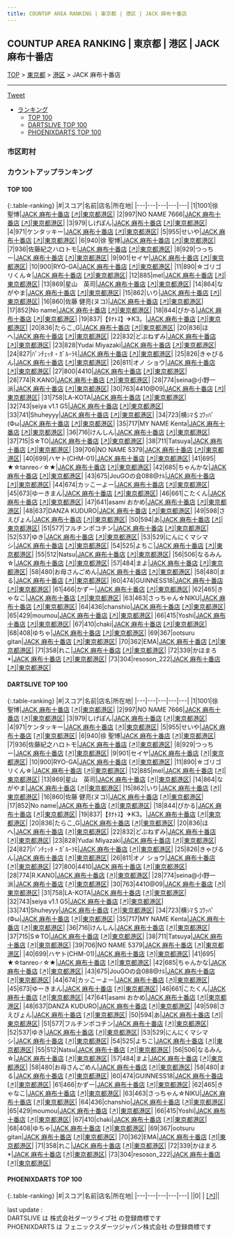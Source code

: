 ```yaml
---
title: COUNTUP AREA RANKING | 東京都 | 港区 | JACK 麻布十番店
---
```

## COUNTUP AREA RANKING | 東京都 | 港区 | JACK 麻布十番店

[TOP](/darts/rank/) > [東京都](/darts/rank/東京都/) > [港区](/darts/rank/東京都/港区/) > JACK 麻布十番店

___

<a href="https://twitter.com/share?ref_src=twsrc%5Etfw" data-text="COUNTUP AREA RANKING | 東京都港区JACK 麻布十番店" class="twitter-share-button" data-hashtags="DARTSLIVE,PHOENIXDARTS,darts,ダーツ" data-show-count="false">Tweet</a>

* [ランキング](#カウントアップランキング)
    * [TOP 100](#top-100)
    * [DARTSLIVE TOP 100](#dartslive-top-100)
    * [PHOENIXDARTS TOP 100](#phoenixdarts-top-100)

### 市区町村

<ul>

</ul>

### カウントアップランキング

#### TOP 100



{:.table-ranking}
|#|スコア|名前|店名|所在地|
|---|---|---|---|---|
|1|1001|<span class="rank-name-dl">徐　聖博</span>|<a href="/darts/rank/shops/ea35610e0193bfc30d9b047a20a7ba1e.html">JACK 麻布十番店</a> <a href="https://search.dartslive.com/jp/shop/ea35610e0193bfc30d9b047a20a7ba1e">[↗]</a>|<a href="/darts/rank/東京都/港区">東京都港区</a>|
|2|997|<span class="rank-name-dl">NO NAME 7666</span>|<a href="/darts/rank/shops/ea35610e0193bfc30d9b047a20a7ba1e.html">JACK 麻布十番店</a> <a href="https://search.dartslive.com/jp/shop/ea35610e0193bfc30d9b047a20a7ba1e">[↗]</a>|<a href="/darts/rank/東京都/港区">東京都港区</a>|
|3|979|<span class="rank-name-dl">しげぽん</span>|<a href="/darts/rank/shops/ea35610e0193bfc30d9b047a20a7ba1e.html">JACK 麻布十番店</a> <a href="https://search.dartslive.com/jp/shop/ea35610e0193bfc30d9b047a20a7ba1e">[↗]</a>|<a href="/darts/rank/東京都/港区">東京都港区</a>|
|4|971|<span class="rank-name-dl">ケンタッキー</span>|<a href="/darts/rank/shops/ea35610e0193bfc30d9b047a20a7ba1e.html">JACK 麻布十番店</a> <a href="https://search.dartslive.com/jp/shop/ea35610e0193bfc30d9b047a20a7ba1e">[↗]</a>|<a href="/darts/rank/東京都/港区">東京都港区</a>|
|5|955|<span class="rank-name-dl">せいや</span>|<a href="/darts/rank/shops/ea35610e0193bfc30d9b047a20a7ba1e.html">JACK 麻布十番店</a> <a href="https://search.dartslive.com/jp/shop/ea35610e0193bfc30d9b047a20a7ba1e">[↗]</a>|<a href="/darts/rank/東京都/港区">東京都港区</a>|
|6|940|<span class="rank-name-dl">徐 聖博</span>|<a href="/darts/rank/shops/ea35610e0193bfc30d9b047a20a7ba1e.html">JACK 麻布十番店</a> <a href="https://search.dartslive.com/jp/shop/ea35610e0193bfc30d9b047a20a7ba1e">[↗]</a>|<a href="/darts/rank/東京都/港区">東京都港区</a>|
|7|936|<span class="rank-name-dl">佐藤紀之ハロトモ</span>|<a href="/darts/rank/shops/e8e0869053b2c0900d9b047a20a7ba1e.html">JACK 麻布十番店</a> <a href="https://search.dartslive.com/jp/shop/e8e0869053b2c0900d9b047a20a7ba1e">[↗]</a>|<a href="/darts/rank/東京都/港区">東京都港区</a>|
|8|929|<span class="rank-name-dl">つっちー</span>|<a href="/darts/rank/shops/ea35610e0193bfc30d9b047a20a7ba1e.html">JACK 麻布十番店</a> <a href="https://search.dartslive.com/jp/shop/ea35610e0193bfc30d9b047a20a7ba1e">[↗]</a>|<a href="/darts/rank/東京都/港区">東京都港区</a>|
|9|901|<span class="rank-name-dl">セイヤ</span>|<a href="/darts/rank/shops/ea35610e0193bfc30d9b047a20a7ba1e.html">JACK 麻布十番店</a> <a href="https://search.dartslive.com/jp/shop/ea35610e0193bfc30d9b047a20a7ba1e">[↗]</a>|<a href="/darts/rank/東京都/港区">東京都港区</a>|
|10|900|<span class="rank-name-dl">RYO-GA</span>|<a href="/darts/rank/shops/ea35610e0193bfc30d9b047a20a7ba1e.html">JACK 麻布十番店</a> <a href="https://search.dartslive.com/jp/shop/ea35610e0193bfc30d9b047a20a7ba1e">[↗]</a>|<a href="/darts/rank/東京都/港区">東京都港区</a>|
|11|890|<span class="rank-name-dl">☆ゴリゴリくん☆</span>|<a href="/darts/rank/shops/ea35610e0193bfc30d9b047a20a7ba1e.html">JACK 麻布十番店</a> <a href="https://search.dartslive.com/jp/shop/ea35610e0193bfc30d9b047a20a7ba1e">[↗]</a>|<a href="/darts/rank/東京都/港区">東京都港区</a>|
|12|885|<span class="rank-name-dl">mel</span>|<a href="/darts/rank/shops/ea35610e0193bfc30d9b047a20a7ba1e.html">JACK 麻布十番店</a> <a href="https://search.dartslive.com/jp/shop/ea35610e0193bfc30d9b047a20a7ba1e">[↗]</a>|<a href="/darts/rank/東京都/港区">東京都港区</a>|
|13|869|<span class="rank-name-dl">星山　英司</span>|<a href="/darts/rank/shops/e8e0869053b2c0900d9b047a20a7ba1e.html">JACK 麻布十番店</a> <a href="https://search.dartslive.com/jp/shop/e8e0869053b2c0900d9b047a20a7ba1e">[↗]</a>|<a href="/darts/rank/東京都/港区">東京都港区</a>|
|14|864|<span class="rank-name-dl">ながやま</span>|<a href="/darts/rank/shops/e8e0869053b2c0900d9b047a20a7ba1e.html">JACK 麻布十番店</a> <a href="https://search.dartslive.com/jp/shop/e8e0869053b2c0900d9b047a20a7ba1e">[↗]</a>|<a href="/darts/rank/東京都/港区">東京都港区</a>|
|15|862|<span class="rank-name-dl">いり</span>|<a href="/darts/rank/shops/ea35610e0193bfc30d9b047a20a7ba1e.html">JACK 麻布十番店</a> <a href="https://search.dartslive.com/jp/shop/ea35610e0193bfc30d9b047a20a7ba1e">[↗]</a>|<a href="/darts/rank/東京都/港区">東京都港区</a>|
|16|860|<span class="rank-name-dl">佐藤 健亮(ヌコ)</span>|<a href="/darts/rank/shops/ea35610e0193bfc30d9b047a20a7ba1e.html">JACK 麻布十番店</a> <a href="https://search.dartslive.com/jp/shop/ea35610e0193bfc30d9b047a20a7ba1e">[↗]</a>|<a href="/darts/rank/東京都/港区">東京都港区</a>|
|17|852|<span class="rank-name-dl">No name</span>|<a href="/darts/rank/shops/e8e0869053b2c0900d9b047a20a7ba1e.html">JACK 麻布十番店</a> <a href="https://search.dartslive.com/jp/shop/e8e0869053b2c0900d9b047a20a7ba1e">[↗]</a>|<a href="/darts/rank/東京都/港区">東京都港区</a>|
|18|844|<span class="rank-name-dl">ぴかる</span>|<a href="/darts/rank/shops/ea35610e0193bfc30d9b047a20a7ba1e.html">JACK 麻布十番店</a> <a href="https://search.dartslive.com/jp/shop/ea35610e0193bfc30d9b047a20a7ba1e">[↗]</a>|<a href="/darts/rank/東京都/港区">東京都港区</a>|
|19|837|<span class="rank-name-dl">【ﾀﾅﾄｽ】✈︎K3。</span>|<a href="/darts/rank/shops/e8e0869053b2c0900d9b047a20a7ba1e.html">JACK 麻布十番店</a> <a href="https://search.dartslive.com/jp/shop/e8e0869053b2c0900d9b047a20a7ba1e">[↗]</a>|<a href="/darts/rank/東京都/港区">東京都港区</a>|
|20|836|<span class="rank-name-dl">たらこ_G</span>|<a href="/darts/rank/shops/ea35610e0193bfc30d9b047a20a7ba1e.html">JACK 麻布十番店</a> <a href="https://search.dartslive.com/jp/shop/ea35610e0193bfc30d9b047a20a7ba1e">[↗]</a>|<a href="/darts/rank/東京都/港区">東京都港区</a>|
|20|836|<span class="rank-name-dl">ほへ</span>|<a href="/darts/rank/shops/e8e0869053b2c0900d9b047a20a7ba1e.html">JACK 麻布十番店</a> <a href="https://search.dartslive.com/jp/shop/e8e0869053b2c0900d9b047a20a7ba1e">[↗]</a>|<a href="/darts/rank/東京都/港区">東京都港区</a>|
|22|832|<span class="rank-name-dl">どぶねずみ</span>|<a href="/darts/rank/shops/ea35610e0193bfc30d9b047a20a7ba1e.html">JACK 麻布十番店</a> <a href="https://search.dartslive.com/jp/shop/ea35610e0193bfc30d9b047a20a7ba1e">[↗]</a>|<a href="/darts/rank/東京都/港区">東京都港区</a>|
|23|828|<span class="rank-name-dl">Yudai Miyazaki</span>|<a href="/darts/rank/shops/ea35610e0193bfc30d9b047a20a7ba1e.html">JACK 麻布十番店</a> <a href="https://search.dartslive.com/jp/shop/ea35610e0193bfc30d9b047a20a7ba1e">[↗]</a>|<a href="/darts/rank/東京都/港区">東京都港区</a>|
|24|827|<span class="rank-name-dl">ﾊﾟﾝﾁｪｯﾀ・ｶﾞﾙｰﾗﾓ</span>|<a href="/darts/rank/shops/ea35610e0193bfc30d9b047a20a7ba1e.html">JACK 麻布十番店</a> <a href="https://search.dartslive.com/jp/shop/ea35610e0193bfc30d9b047a20a7ba1e">[↗]</a>|<a href="/darts/rank/東京都/港区">東京都港区</a>|
|25|826|<span class="rank-name-dl">きゃぴるん</span>|<a href="/darts/rank/shops/e8e0869053b2c0900d9b047a20a7ba1e.html">JACK 麻布十番店</a> <a href="https://search.dartslive.com/jp/shop/e8e0869053b2c0900d9b047a20a7ba1e">[↗]</a>|<a href="/darts/rank/東京都/港区">東京都港区</a>|
|26|811|<span class="rank-name-dl">オノ ショウ</span>|<a href="/darts/rank/shops/ea35610e0193bfc30d9b047a20a7ba1e.html">JACK 麻布十番店</a> <a href="https://search.dartslive.com/jp/shop/ea35610e0193bfc30d9b047a20a7ba1e">[↗]</a>|<a href="/darts/rank/東京都/港区">東京都港区</a>|
|27|800|<span class="rank-name-dl">4410</span>|<a href="/darts/rank/shops/ea35610e0193bfc30d9b047a20a7ba1e.html">JACK 麻布十番店</a> <a href="https://search.dartslive.com/jp/shop/ea35610e0193bfc30d9b047a20a7ba1e">[↗]</a>|<a href="/darts/rank/東京都/港区">東京都港区</a>|
|28|774|<span class="rank-name-dl">R.KANO</span>|<a href="/darts/rank/shops/ea35610e0193bfc30d9b047a20a7ba1e.html">JACK 麻布十番店</a> <a href="https://search.dartslive.com/jp/shop/ea35610e0193bfc30d9b047a20a7ba1e">[↗]</a>|<a href="/darts/rank/東京都/港区">東京都港区</a>|
|28|774|<span class="rank-name-dl">seina@小野一派</span>|<a href="/darts/rank/shops/ea35610e0193bfc30d9b047a20a7ba1e.html">JACK 麻布十番店</a> <a href="https://search.dartslive.com/jp/shop/ea35610e0193bfc30d9b047a20a7ba1e">[↗]</a>|<a href="/darts/rank/東京都/港区">東京都港区</a>|
|30|763|<span class="rank-name-dl">4410@09</span>|<a href="/darts/rank/shops/ea35610e0193bfc30d9b047a20a7ba1e.html">JACK 麻布十番店</a> <a href="https://search.dartslive.com/jp/shop/ea35610e0193bfc30d9b047a20a7ba1e">[↗]</a>|<a href="/darts/rank/東京都/港区">東京都港区</a>|
|31|758|<span class="rank-name-dl">LA-KOTA</span>|<a href="/darts/rank/shops/ea35610e0193bfc30d9b047a20a7ba1e.html">JACK 麻布十番店</a> <a href="https://search.dartslive.com/jp/shop/ea35610e0193bfc30d9b047a20a7ba1e">[↗]</a>|<a href="/darts/rank/東京都/港区">東京都港区</a>|
|32|743|<span class="rank-name-dl">seiya v1.1 G5</span>|<a href="/darts/rank/shops/ea35610e0193bfc30d9b047a20a7ba1e.html">JACK 麻布十番店</a> <a href="https://search.dartslive.com/jp/shop/ea35610e0193bfc30d9b047a20a7ba1e">[↗]</a>|<a href="/darts/rank/東京都/港区">東京都港区</a>|
|33|741|<span class="rank-name-dl">Shuheyyy</span>|<a href="/darts/rank/shops/ea35610e0193bfc30d9b047a20a7ba1e.html">JACK 麻布十番店</a> <a href="https://search.dartslive.com/jp/shop/ea35610e0193bfc30d9b047a20a7ba1e">[↗]</a>|<a href="/darts/rank/東京都/港区">東京都港区</a>|
|34|723|<span class="rank-name-dl">横ｼﾏ＄ｺﾜｯﾊﾟ(Фω</span>|<a href="/darts/rank/shops/ea35610e0193bfc30d9b047a20a7ba1e.html">JACK 麻布十番店</a> <a href="https://search.dartslive.com/jp/shop/ea35610e0193bfc30d9b047a20a7ba1e">[↗]</a>|<a href="/darts/rank/東京都/港区">東京都港区</a>|
|35|717|<span class="rank-name-dl">MY NAME Kenta</span>|<a href="/darts/rank/shops/ea35610e0193bfc30d9b047a20a7ba1e.html">JACK 麻布十番店</a> <a href="https://search.dartslive.com/jp/shop/ea35610e0193bfc30d9b047a20a7ba1e">[↗]</a>|<a href="/darts/rank/東京都/港区">東京都港区</a>|
|36|716|<span class="rank-name-dl">けんしん</span>|<a href="/darts/rank/shops/ea35610e0193bfc30d9b047a20a7ba1e.html">JACK 麻布十番店</a> <a href="https://search.dartslive.com/jp/shop/ea35610e0193bfc30d9b047a20a7ba1e">[↗]</a>|<a href="/darts/rank/東京都/港区">東京都港区</a>|
|37|715|<span class="rank-name-dl">S☆TO</span>|<a href="/darts/rank/shops/ea35610e0193bfc30d9b047a20a7ba1e.html">JACK 麻布十番店</a> <a href="https://search.dartslive.com/jp/shop/ea35610e0193bfc30d9b047a20a7ba1e">[↗]</a>|<a href="/darts/rank/東京都/港区">東京都港区</a>|
|38|711|<span class="rank-name-dl">Tatsuya</span>|<a href="/darts/rank/shops/ea35610e0193bfc30d9b047a20a7ba1e.html">JACK 麻布十番店</a> <a href="https://search.dartslive.com/jp/shop/ea35610e0193bfc30d9b047a20a7ba1e">[↗]</a>|<a href="/darts/rank/東京都/港区">東京都港区</a>|
|39|706|<span class="rank-name-dl">NO NAME 5379</span>|<a href="/darts/rank/shops/ea35610e0193bfc30d9b047a20a7ba1e.html">JACK 麻布十番店</a> <a href="https://search.dartslive.com/jp/shop/ea35610e0193bfc30d9b047a20a7ba1e">[↗]</a>|<a href="/darts/rank/東京都/港区">東京都港区</a>|
|40|699|<span class="rank-name-dl">ハヤト(CHM-01)</span>|<a href="/darts/rank/shops/ea35610e0193bfc30d9b047a20a7ba1e.html">JACK 麻布十番店</a> <a href="https://search.dartslive.com/jp/shop/ea35610e0193bfc30d9b047a20a7ba1e">[↗]</a>|<a href="/darts/rank/東京都/港区">東京都港区</a>|
|41|695|<span class="rank-name-dl">★☆tanreo♂☆★</span>|<a href="/darts/rank/shops/ea35610e0193bfc30d9b047a20a7ba1e.html">JACK 麻布十番店</a> <a href="https://search.dartslive.com/jp/shop/ea35610e0193bfc30d9b047a20a7ba1e">[↗]</a>|<a href="/darts/rank/東京都/港区">東京都港区</a>|
|42|685|<span class="rank-name-dl">ちゃんかな</span>|<a href="/darts/rank/shops/ea35610e0193bfc30d9b047a20a7ba1e.html">JACK 麻布十番店</a> <a href="https://search.dartslive.com/jp/shop/ea35610e0193bfc30d9b047a20a7ba1e">[↗]</a>|<a href="/darts/rank/東京都/港区">東京都港区</a>|
|43|675|<span class="rank-name-dl">JouGOの会088@ﾅﾙ</span>|<a href="/darts/rank/shops/ea35610e0193bfc30d9b047a20a7ba1e.html">JACK 麻布十番店</a> <a href="https://search.dartslive.com/jp/shop/ea35610e0193bfc30d9b047a20a7ba1e">[↗]</a>|<a href="/darts/rank/東京都/港区">東京都港区</a>|
|44|674|<span class="rank-name-dl">カッこーよー</span>|<a href="/darts/rank/shops/ea35610e0193bfc30d9b047a20a7ba1e.html">JACK 麻布十番店</a> <a href="https://search.dartslive.com/jp/shop/ea35610e0193bfc30d9b047a20a7ba1e">[↗]</a>|<a href="/darts/rank/東京都/港区">東京都港区</a>|
|45|673|<span class="rank-name-dl">ゆーきまん</span>|<a href="/darts/rank/shops/ea35610e0193bfc30d9b047a20a7ba1e.html">JACK 麻布十番店</a> <a href="https://search.dartslive.com/jp/shop/ea35610e0193bfc30d9b047a20a7ba1e">[↗]</a>|<a href="/darts/rank/東京都/港区">東京都港区</a>|
|46|661|<span class="rank-name-dl">こたくん</span>|<a href="/darts/rank/shops/ea35610e0193bfc30d9b047a20a7ba1e.html">JACK 麻布十番店</a> <a href="https://search.dartslive.com/jp/shop/ea35610e0193bfc30d9b047a20a7ba1e">[↗]</a>|<a href="/darts/rank/東京都/港区">東京都港区</a>|
|47|641|<span class="rank-name-dl">asami おかめ</span>|<a href="/darts/rank/shops/ea35610e0193bfc30d9b047a20a7ba1e.html">JACK 麻布十番店</a> <a href="https://search.dartslive.com/jp/shop/ea35610e0193bfc30d9b047a20a7ba1e">[↗]</a>|<a href="/darts/rank/東京都/港区">東京都港区</a>|
|48|637|<span class="rank-name-dl">DANZA KUDURO</span>|<a href="/darts/rank/shops/ea35610e0193bfc30d9b047a20a7ba1e.html">JACK 麻布十番店</a> <a href="https://search.dartslive.com/jp/shop/ea35610e0193bfc30d9b047a20a7ba1e">[↗]</a>|<a href="/darts/rank/東京都/港区">東京都港区</a>|
|49|598|<span class="rank-name-dl">さえぴょん</span>|<a href="/darts/rank/shops/ea35610e0193bfc30d9b047a20a7ba1e.html">JACK 麻布十番店</a> <a href="https://search.dartslive.com/jp/shop/ea35610e0193bfc30d9b047a20a7ba1e">[↗]</a>|<a href="/darts/rank/東京都/港区">東京都港区</a>|
|50|594|<span class="rank-name-dl">あ</span>|<a href="/darts/rank/shops/ea35610e0193bfc30d9b047a20a7ba1e.html">JACK 麻布十番店</a> <a href="https://search.dartslive.com/jp/shop/ea35610e0193bfc30d9b047a20a7ba1e">[↗]</a>|<a href="/darts/rank/東京都/港区">東京都港区</a>|
|51|577|<span class="rank-name-dl">フルチンポコチン</span>|<a href="/darts/rank/shops/ea35610e0193bfc30d9b047a20a7ba1e.html">JACK 麻布十番店</a> <a href="https://search.dartslive.com/jp/shop/ea35610e0193bfc30d9b047a20a7ba1e">[↗]</a>|<a href="/darts/rank/東京都/港区">東京都港区</a>|
|52|537|<span class="rank-name-dl">ゆき</span>|<a href="/darts/rank/shops/ea35610e0193bfc30d9b047a20a7ba1e.html">JACK 麻布十番店</a> <a href="https://search.dartslive.com/jp/shop/ea35610e0193bfc30d9b047a20a7ba1e">[↗]</a>|<a href="/darts/rank/東京都/港区">東京都港区</a>|
|53|529|<span class="rank-name-dl">にんにくマシマシ</span>|<a href="/darts/rank/shops/ea35610e0193bfc30d9b047a20a7ba1e.html">JACK 麻布十番店</a> <a href="https://search.dartslive.com/jp/shop/ea35610e0193bfc30d9b047a20a7ba1e">[↗]</a>|<a href="/darts/rank/東京都/港区">東京都港区</a>|
|54|525|<span class="rank-name-dl">よちこ</span>|<a href="/darts/rank/shops/ea35610e0193bfc30d9b047a20a7ba1e.html">JACK 麻布十番店</a> <a href="https://search.dartslive.com/jp/shop/ea35610e0193bfc30d9b047a20a7ba1e">[↗]</a>|<a href="/darts/rank/東京都/港区">東京都港区</a>|
|55|512|<span class="rank-name-dl">Natsu</span>|<a href="/darts/rank/shops/ea35610e0193bfc30d9b047a20a7ba1e.html">JACK 麻布十番店</a> <a href="https://search.dartslive.com/jp/shop/ea35610e0193bfc30d9b047a20a7ba1e">[↗]</a>|<a href="/darts/rank/東京都/港区">東京都港区</a>|
|56|506|<span class="rank-name-dl">なるみん☆</span>|<a href="/darts/rank/shops/ea35610e0193bfc30d9b047a20a7ba1e.html">JACK 麻布十番店</a> <a href="https://search.dartslive.com/jp/shop/ea35610e0193bfc30d9b047a20a7ba1e">[↗]</a>|<a href="/darts/rank/東京都/港区">東京都港区</a>|
|57|484|<span class="rank-name-dl">まよ</span>|<a href="/darts/rank/shops/ea35610e0193bfc30d9b047a20a7ba1e.html">JACK 麻布十番店</a> <a href="https://search.dartslive.com/jp/shop/ea35610e0193bfc30d9b047a20a7ba1e">[↗]</a>|<a href="/darts/rank/東京都/港区">東京都港区</a>|
|58|480|<span class="rank-name-dl">お母さんごめん</span>|<a href="/darts/rank/shops/ea35610e0193bfc30d9b047a20a7ba1e.html">JACK 麻布十番店</a> <a href="https://search.dartslive.com/jp/shop/ea35610e0193bfc30d9b047a20a7ba1e">[↗]</a>|<a href="/darts/rank/東京都/港区">東京都港区</a>|
|58|480|<span class="rank-name-dl">まる</span>|<a href="/darts/rank/shops/ea35610e0193bfc30d9b047a20a7ba1e.html">JACK 麻布十番店</a> <a href="https://search.dartslive.com/jp/shop/ea35610e0193bfc30d9b047a20a7ba1e">[↗]</a>|<a href="/darts/rank/東京都/港区">東京都港区</a>|
|60|474|<span class="rank-name-dl">GUINNESS18</span>|<a href="/darts/rank/shops/ea35610e0193bfc30d9b047a20a7ba1e.html">JACK 麻布十番店</a> <a href="https://search.dartslive.com/jp/shop/ea35610e0193bfc30d9b047a20a7ba1e">[↗]</a>|<a href="/darts/rank/東京都/港区">東京都港区</a>|
|61|466|<span class="rank-name-dl">かずー</span>|<a href="/darts/rank/shops/ea35610e0193bfc30d9b047a20a7ba1e.html">JACK 麻布十番店</a> <a href="https://search.dartslive.com/jp/shop/ea35610e0193bfc30d9b047a20a7ba1e">[↗]</a>|<a href="/darts/rank/東京都/港区">東京都港区</a>|
|62|465|<span class="rank-name-dl">きゃなこ</span>|<a href="/darts/rank/shops/ea35610e0193bfc30d9b047a20a7ba1e.html">JACK 麻布十番店</a> <a href="https://search.dartslive.com/jp/shop/ea35610e0193bfc30d9b047a20a7ba1e">[↗]</a>|<a href="/darts/rank/東京都/港区">東京都港区</a>|
|63|463|<span class="rank-name-dl">さっちゃん☆NIKU</span>|<a href="/darts/rank/shops/ea35610e0193bfc30d9b047a20a7ba1e.html">JACK 麻布十番店</a> <a href="https://search.dartslive.com/jp/shop/ea35610e0193bfc30d9b047a20a7ba1e">[↗]</a>|<a href="/darts/rank/東京都/港区">東京都港区</a>|
|64|436|<span class="rank-name-dl">chanshio</span>|<a href="/darts/rank/shops/ea35610e0193bfc30d9b047a20a7ba1e.html">JACK 麻布十番店</a> <a href="https://search.dartslive.com/jp/shop/ea35610e0193bfc30d9b047a20a7ba1e">[↗]</a>|<a href="/darts/rank/東京都/港区">東京都港区</a>|
|65|429|<span class="rank-name-dl">moumou</span>|<a href="/darts/rank/shops/ea35610e0193bfc30d9b047a20a7ba1e.html">JACK 麻布十番店</a> <a href="https://search.dartslive.com/jp/shop/ea35610e0193bfc30d9b047a20a7ba1e">[↗]</a>|<a href="/darts/rank/東京都/港区">東京都港区</a>|
|66|415|<span class="rank-name-dl">Yoshi</span>|<a href="/darts/rank/shops/ea35610e0193bfc30d9b047a20a7ba1e.html">JACK 麻布十番店</a> <a href="https://search.dartslive.com/jp/shop/ea35610e0193bfc30d9b047a20a7ba1e">[↗]</a>|<a href="/darts/rank/東京都/港区">東京都港区</a>|
|67|410|<span class="rank-name-dl">chaki</span>|<a href="/darts/rank/shops/ea35610e0193bfc30d9b047a20a7ba1e.html">JACK 麻布十番店</a> <a href="https://search.dartslive.com/jp/shop/ea35610e0193bfc30d9b047a20a7ba1e">[↗]</a>|<a href="/darts/rank/東京都/港区">東京都港区</a>|
|68|408|<span class="rank-name-dl">ゆちゃ</span>|<a href="/darts/rank/shops/ea35610e0193bfc30d9b047a20a7ba1e.html">JACK 麻布十番店</a> <a href="https://search.dartslive.com/jp/shop/ea35610e0193bfc30d9b047a20a7ba1e">[↗]</a>|<a href="/darts/rank/東京都/港区">東京都港区</a>|
|69|367|<span class="rank-name-dl">ootsuru gitan</span>|<a href="/darts/rank/shops/ea35610e0193bfc30d9b047a20a7ba1e.html">JACK 麻布十番店</a> <a href="https://search.dartslive.com/jp/shop/ea35610e0193bfc30d9b047a20a7ba1e">[↗]</a>|<a href="/darts/rank/東京都/港区">東京都港区</a>|
|70|362|<span class="rank-name-dl">EMA</span>|<a href="/darts/rank/shops/ea35610e0193bfc30d9b047a20a7ba1e.html">JACK 麻布十番店</a> <a href="https://search.dartslive.com/jp/shop/ea35610e0193bfc30d9b047a20a7ba1e">[↗]</a>|<a href="/darts/rank/東京都/港区">東京都港区</a>|
|71|358|<span class="rank-name-dl">れこ</span>|<a href="/darts/rank/shops/ea35610e0193bfc30d9b047a20a7ba1e.html">JACK 麻布十番店</a> <a href="https://search.dartslive.com/jp/shop/ea35610e0193bfc30d9b047a20a7ba1e">[↗]</a>|<a href="/darts/rank/東京都/港区">東京都港区</a>|
|72|339|<span class="rank-name-dl">かほまろ *</span>|<a href="/darts/rank/shops/ea35610e0193bfc30d9b047a20a7ba1e.html">JACK 麻布十番店</a> <a href="https://search.dartslive.com/jp/shop/ea35610e0193bfc30d9b047a20a7ba1e">[↗]</a>|<a href="/darts/rank/東京都/港区">東京都港区</a>|
|73|304|<span class="rank-name-dl">resoson_222</span>|<a href="/darts/rank/shops/ea35610e0193bfc30d9b047a20a7ba1e.html">JACK 麻布十番店</a> <a href="https://search.dartslive.com/jp/shop/ea35610e0193bfc30d9b047a20a7ba1e">[↗]</a>|<a href="/darts/rank/東京都/港区">東京都港区</a>|


#### DARTSLIVE TOP 100



{:.table-ranking}
|#|スコア|名前|店名|所在地|
|---|---|---|---|---|
|1|1001|<span class="rank-name-dl">徐　聖博</span>|<a href="/darts/rank/shops/ea35610e0193bfc30d9b047a20a7ba1e.html">JACK 麻布十番店</a> <a href="https://search.dartslive.com/jp/shop/ea35610e0193bfc30d9b047a20a7ba1e">[↗]</a>|<a href="/darts/rank/東京都/港区">東京都港区</a>|
|2|997|<span class="rank-name-dl">NO NAME 7666</span>|<a href="/darts/rank/shops/ea35610e0193bfc30d9b047a20a7ba1e.html">JACK 麻布十番店</a> <a href="https://search.dartslive.com/jp/shop/ea35610e0193bfc30d9b047a20a7ba1e">[↗]</a>|<a href="/darts/rank/東京都/港区">東京都港区</a>|
|3|979|<span class="rank-name-dl">しげぽん</span>|<a href="/darts/rank/shops/ea35610e0193bfc30d9b047a20a7ba1e.html">JACK 麻布十番店</a> <a href="https://search.dartslive.com/jp/shop/ea35610e0193bfc30d9b047a20a7ba1e">[↗]</a>|<a href="/darts/rank/東京都/港区">東京都港区</a>|
|4|971|<span class="rank-name-dl">ケンタッキー</span>|<a href="/darts/rank/shops/ea35610e0193bfc30d9b047a20a7ba1e.html">JACK 麻布十番店</a> <a href="https://search.dartslive.com/jp/shop/ea35610e0193bfc30d9b047a20a7ba1e">[↗]</a>|<a href="/darts/rank/東京都/港区">東京都港区</a>|
|5|955|<span class="rank-name-dl">せいや</span>|<a href="/darts/rank/shops/ea35610e0193bfc30d9b047a20a7ba1e.html">JACK 麻布十番店</a> <a href="https://search.dartslive.com/jp/shop/ea35610e0193bfc30d9b047a20a7ba1e">[↗]</a>|<a href="/darts/rank/東京都/港区">東京都港区</a>|
|6|940|<span class="rank-name-dl">徐 聖博</span>|<a href="/darts/rank/shops/ea35610e0193bfc30d9b047a20a7ba1e.html">JACK 麻布十番店</a> <a href="https://search.dartslive.com/jp/shop/ea35610e0193bfc30d9b047a20a7ba1e">[↗]</a>|<a href="/darts/rank/東京都/港区">東京都港区</a>|
|7|936|<span class="rank-name-dl">佐藤紀之ハロトモ</span>|<a href="/darts/rank/shops/e8e0869053b2c0900d9b047a20a7ba1e.html">JACK 麻布十番店</a> <a href="https://search.dartslive.com/jp/shop/e8e0869053b2c0900d9b047a20a7ba1e">[↗]</a>|<a href="/darts/rank/東京都/港区">東京都港区</a>|
|8|929|<span class="rank-name-dl">つっちー</span>|<a href="/darts/rank/shops/ea35610e0193bfc30d9b047a20a7ba1e.html">JACK 麻布十番店</a> <a href="https://search.dartslive.com/jp/shop/ea35610e0193bfc30d9b047a20a7ba1e">[↗]</a>|<a href="/darts/rank/東京都/港区">東京都港区</a>|
|9|901|<span class="rank-name-dl">セイヤ</span>|<a href="/darts/rank/shops/ea35610e0193bfc30d9b047a20a7ba1e.html">JACK 麻布十番店</a> <a href="https://search.dartslive.com/jp/shop/ea35610e0193bfc30d9b047a20a7ba1e">[↗]</a>|<a href="/darts/rank/東京都/港区">東京都港区</a>|
|10|900|<span class="rank-name-dl">RYO-GA</span>|<a href="/darts/rank/shops/ea35610e0193bfc30d9b047a20a7ba1e.html">JACK 麻布十番店</a> <a href="https://search.dartslive.com/jp/shop/ea35610e0193bfc30d9b047a20a7ba1e">[↗]</a>|<a href="/darts/rank/東京都/港区">東京都港区</a>|
|11|890|<span class="rank-name-dl">☆ゴリゴリくん☆</span>|<a href="/darts/rank/shops/ea35610e0193bfc30d9b047a20a7ba1e.html">JACK 麻布十番店</a> <a href="https://search.dartslive.com/jp/shop/ea35610e0193bfc30d9b047a20a7ba1e">[↗]</a>|<a href="/darts/rank/東京都/港区">東京都港区</a>|
|12|885|<span class="rank-name-dl">mel</span>|<a href="/darts/rank/shops/ea35610e0193bfc30d9b047a20a7ba1e.html">JACK 麻布十番店</a> <a href="https://search.dartslive.com/jp/shop/ea35610e0193bfc30d9b047a20a7ba1e">[↗]</a>|<a href="/darts/rank/東京都/港区">東京都港区</a>|
|13|869|<span class="rank-name-dl">星山　英司</span>|<a href="/darts/rank/shops/e8e0869053b2c0900d9b047a20a7ba1e.html">JACK 麻布十番店</a> <a href="https://search.dartslive.com/jp/shop/e8e0869053b2c0900d9b047a20a7ba1e">[↗]</a>|<a href="/darts/rank/東京都/港区">東京都港区</a>|
|14|864|<span class="rank-name-dl">ながやま</span>|<a href="/darts/rank/shops/e8e0869053b2c0900d9b047a20a7ba1e.html">JACK 麻布十番店</a> <a href="https://search.dartslive.com/jp/shop/e8e0869053b2c0900d9b047a20a7ba1e">[↗]</a>|<a href="/darts/rank/東京都/港区">東京都港区</a>|
|15|862|<span class="rank-name-dl">いり</span>|<a href="/darts/rank/shops/ea35610e0193bfc30d9b047a20a7ba1e.html">JACK 麻布十番店</a> <a href="https://search.dartslive.com/jp/shop/ea35610e0193bfc30d9b047a20a7ba1e">[↗]</a>|<a href="/darts/rank/東京都/港区">東京都港区</a>|
|16|860|<span class="rank-name-dl">佐藤 健亮(ヌコ)</span>|<a href="/darts/rank/shops/ea35610e0193bfc30d9b047a20a7ba1e.html">JACK 麻布十番店</a> <a href="https://search.dartslive.com/jp/shop/ea35610e0193bfc30d9b047a20a7ba1e">[↗]</a>|<a href="/darts/rank/東京都/港区">東京都港区</a>|
|17|852|<span class="rank-name-dl">No name</span>|<a href="/darts/rank/shops/e8e0869053b2c0900d9b047a20a7ba1e.html">JACK 麻布十番店</a> <a href="https://search.dartslive.com/jp/shop/e8e0869053b2c0900d9b047a20a7ba1e">[↗]</a>|<a href="/darts/rank/東京都/港区">東京都港区</a>|
|18|844|<span class="rank-name-dl">ぴかる</span>|<a href="/darts/rank/shops/ea35610e0193bfc30d9b047a20a7ba1e.html">JACK 麻布十番店</a> <a href="https://search.dartslive.com/jp/shop/ea35610e0193bfc30d9b047a20a7ba1e">[↗]</a>|<a href="/darts/rank/東京都/港区">東京都港区</a>|
|19|837|<span class="rank-name-dl">【ﾀﾅﾄｽ】✈︎K3。</span>|<a href="/darts/rank/shops/e8e0869053b2c0900d9b047a20a7ba1e.html">JACK 麻布十番店</a> <a href="https://search.dartslive.com/jp/shop/e8e0869053b2c0900d9b047a20a7ba1e">[↗]</a>|<a href="/darts/rank/東京都/港区">東京都港区</a>|
|20|836|<span class="rank-name-dl">たらこ_G</span>|<a href="/darts/rank/shops/ea35610e0193bfc30d9b047a20a7ba1e.html">JACK 麻布十番店</a> <a href="https://search.dartslive.com/jp/shop/ea35610e0193bfc30d9b047a20a7ba1e">[↗]</a>|<a href="/darts/rank/東京都/港区">東京都港区</a>|
|20|836|<span class="rank-name-dl">ほへ</span>|<a href="/darts/rank/shops/e8e0869053b2c0900d9b047a20a7ba1e.html">JACK 麻布十番店</a> <a href="https://search.dartslive.com/jp/shop/e8e0869053b2c0900d9b047a20a7ba1e">[↗]</a>|<a href="/darts/rank/東京都/港区">東京都港区</a>|
|22|832|<span class="rank-name-dl">どぶねずみ</span>|<a href="/darts/rank/shops/ea35610e0193bfc30d9b047a20a7ba1e.html">JACK 麻布十番店</a> <a href="https://search.dartslive.com/jp/shop/ea35610e0193bfc30d9b047a20a7ba1e">[↗]</a>|<a href="/darts/rank/東京都/港区">東京都港区</a>|
|23|828|<span class="rank-name-dl">Yudai Miyazaki</span>|<a href="/darts/rank/shops/ea35610e0193bfc30d9b047a20a7ba1e.html">JACK 麻布十番店</a> <a href="https://search.dartslive.com/jp/shop/ea35610e0193bfc30d9b047a20a7ba1e">[↗]</a>|<a href="/darts/rank/東京都/港区">東京都港区</a>|
|24|827|<span class="rank-name-dl">ﾊﾟﾝﾁｪｯﾀ・ｶﾞﾙｰﾗﾓ</span>|<a href="/darts/rank/shops/ea35610e0193bfc30d9b047a20a7ba1e.html">JACK 麻布十番店</a> <a href="https://search.dartslive.com/jp/shop/ea35610e0193bfc30d9b047a20a7ba1e">[↗]</a>|<a href="/darts/rank/東京都/港区">東京都港区</a>|
|25|826|<span class="rank-name-dl">きゃぴるん</span>|<a href="/darts/rank/shops/e8e0869053b2c0900d9b047a20a7ba1e.html">JACK 麻布十番店</a> <a href="https://search.dartslive.com/jp/shop/e8e0869053b2c0900d9b047a20a7ba1e">[↗]</a>|<a href="/darts/rank/東京都/港区">東京都港区</a>|
|26|811|<span class="rank-name-dl">オノ ショウ</span>|<a href="/darts/rank/shops/ea35610e0193bfc30d9b047a20a7ba1e.html">JACK 麻布十番店</a> <a href="https://search.dartslive.com/jp/shop/ea35610e0193bfc30d9b047a20a7ba1e">[↗]</a>|<a href="/darts/rank/東京都/港区">東京都港区</a>|
|27|800|<span class="rank-name-dl">4410</span>|<a href="/darts/rank/shops/ea35610e0193bfc30d9b047a20a7ba1e.html">JACK 麻布十番店</a> <a href="https://search.dartslive.com/jp/shop/ea35610e0193bfc30d9b047a20a7ba1e">[↗]</a>|<a href="/darts/rank/東京都/港区">東京都港区</a>|
|28|774|<span class="rank-name-dl">R.KANO</span>|<a href="/darts/rank/shops/ea35610e0193bfc30d9b047a20a7ba1e.html">JACK 麻布十番店</a> <a href="https://search.dartslive.com/jp/shop/ea35610e0193bfc30d9b047a20a7ba1e">[↗]</a>|<a href="/darts/rank/東京都/港区">東京都港区</a>|
|28|774|<span class="rank-name-dl">seina@小野一派</span>|<a href="/darts/rank/shops/ea35610e0193bfc30d9b047a20a7ba1e.html">JACK 麻布十番店</a> <a href="https://search.dartslive.com/jp/shop/ea35610e0193bfc30d9b047a20a7ba1e">[↗]</a>|<a href="/darts/rank/東京都/港区">東京都港区</a>|
|30|763|<span class="rank-name-dl">4410@09</span>|<a href="/darts/rank/shops/ea35610e0193bfc30d9b047a20a7ba1e.html">JACK 麻布十番店</a> <a href="https://search.dartslive.com/jp/shop/ea35610e0193bfc30d9b047a20a7ba1e">[↗]</a>|<a href="/darts/rank/東京都/港区">東京都港区</a>|
|31|758|<span class="rank-name-dl">LA-KOTA</span>|<a href="/darts/rank/shops/ea35610e0193bfc30d9b047a20a7ba1e.html">JACK 麻布十番店</a> <a href="https://search.dartslive.com/jp/shop/ea35610e0193bfc30d9b047a20a7ba1e">[↗]</a>|<a href="/darts/rank/東京都/港区">東京都港区</a>|
|32|743|<span class="rank-name-dl">seiya v1.1 G5</span>|<a href="/darts/rank/shops/ea35610e0193bfc30d9b047a20a7ba1e.html">JACK 麻布十番店</a> <a href="https://search.dartslive.com/jp/shop/ea35610e0193bfc30d9b047a20a7ba1e">[↗]</a>|<a href="/darts/rank/東京都/港区">東京都港区</a>|
|33|741|<span class="rank-name-dl">Shuheyyy</span>|<a href="/darts/rank/shops/ea35610e0193bfc30d9b047a20a7ba1e.html">JACK 麻布十番店</a> <a href="https://search.dartslive.com/jp/shop/ea35610e0193bfc30d9b047a20a7ba1e">[↗]</a>|<a href="/darts/rank/東京都/港区">東京都港区</a>|
|34|723|<span class="rank-name-dl">横ｼﾏ＄ｺﾜｯﾊﾟ(Фω</span>|<a href="/darts/rank/shops/ea35610e0193bfc30d9b047a20a7ba1e.html">JACK 麻布十番店</a> <a href="https://search.dartslive.com/jp/shop/ea35610e0193bfc30d9b047a20a7ba1e">[↗]</a>|<a href="/darts/rank/東京都/港区">東京都港区</a>|
|35|717|<span class="rank-name-dl">MY NAME Kenta</span>|<a href="/darts/rank/shops/ea35610e0193bfc30d9b047a20a7ba1e.html">JACK 麻布十番店</a> <a href="https://search.dartslive.com/jp/shop/ea35610e0193bfc30d9b047a20a7ba1e">[↗]</a>|<a href="/darts/rank/東京都/港区">東京都港区</a>|
|36|716|<span class="rank-name-dl">けんしん</span>|<a href="/darts/rank/shops/ea35610e0193bfc30d9b047a20a7ba1e.html">JACK 麻布十番店</a> <a href="https://search.dartslive.com/jp/shop/ea35610e0193bfc30d9b047a20a7ba1e">[↗]</a>|<a href="/darts/rank/東京都/港区">東京都港区</a>|
|37|715|<span class="rank-name-dl">S☆TO</span>|<a href="/darts/rank/shops/ea35610e0193bfc30d9b047a20a7ba1e.html">JACK 麻布十番店</a> <a href="https://search.dartslive.com/jp/shop/ea35610e0193bfc30d9b047a20a7ba1e">[↗]</a>|<a href="/darts/rank/東京都/港区">東京都港区</a>|
|38|711|<span class="rank-name-dl">Tatsuya</span>|<a href="/darts/rank/shops/ea35610e0193bfc30d9b047a20a7ba1e.html">JACK 麻布十番店</a> <a href="https://search.dartslive.com/jp/shop/ea35610e0193bfc30d9b047a20a7ba1e">[↗]</a>|<a href="/darts/rank/東京都/港区">東京都港区</a>|
|39|706|<span class="rank-name-dl">NO NAME 5379</span>|<a href="/darts/rank/shops/ea35610e0193bfc30d9b047a20a7ba1e.html">JACK 麻布十番店</a> <a href="https://search.dartslive.com/jp/shop/ea35610e0193bfc30d9b047a20a7ba1e">[↗]</a>|<a href="/darts/rank/東京都/港区">東京都港区</a>|
|40|699|<span class="rank-name-dl">ハヤト(CHM-01)</span>|<a href="/darts/rank/shops/ea35610e0193bfc30d9b047a20a7ba1e.html">JACK 麻布十番店</a> <a href="https://search.dartslive.com/jp/shop/ea35610e0193bfc30d9b047a20a7ba1e">[↗]</a>|<a href="/darts/rank/東京都/港区">東京都港区</a>|
|41|695|<span class="rank-name-dl">★☆tanreo♂☆★</span>|<a href="/darts/rank/shops/ea35610e0193bfc30d9b047a20a7ba1e.html">JACK 麻布十番店</a> <a href="https://search.dartslive.com/jp/shop/ea35610e0193bfc30d9b047a20a7ba1e">[↗]</a>|<a href="/darts/rank/東京都/港区">東京都港区</a>|
|42|685|<span class="rank-name-dl">ちゃんかな</span>|<a href="/darts/rank/shops/ea35610e0193bfc30d9b047a20a7ba1e.html">JACK 麻布十番店</a> <a href="https://search.dartslive.com/jp/shop/ea35610e0193bfc30d9b047a20a7ba1e">[↗]</a>|<a href="/darts/rank/東京都/港区">東京都港区</a>|
|43|675|<span class="rank-name-dl">JouGOの会088@ﾅﾙ</span>|<a href="/darts/rank/shops/ea35610e0193bfc30d9b047a20a7ba1e.html">JACK 麻布十番店</a> <a href="https://search.dartslive.com/jp/shop/ea35610e0193bfc30d9b047a20a7ba1e">[↗]</a>|<a href="/darts/rank/東京都/港区">東京都港区</a>|
|44|674|<span class="rank-name-dl">カッこーよー</span>|<a href="/darts/rank/shops/ea35610e0193bfc30d9b047a20a7ba1e.html">JACK 麻布十番店</a> <a href="https://search.dartslive.com/jp/shop/ea35610e0193bfc30d9b047a20a7ba1e">[↗]</a>|<a href="/darts/rank/東京都/港区">東京都港区</a>|
|45|673|<span class="rank-name-dl">ゆーきまん</span>|<a href="/darts/rank/shops/ea35610e0193bfc30d9b047a20a7ba1e.html">JACK 麻布十番店</a> <a href="https://search.dartslive.com/jp/shop/ea35610e0193bfc30d9b047a20a7ba1e">[↗]</a>|<a href="/darts/rank/東京都/港区">東京都港区</a>|
|46|661|<span class="rank-name-dl">こたくん</span>|<a href="/darts/rank/shops/ea35610e0193bfc30d9b047a20a7ba1e.html">JACK 麻布十番店</a> <a href="https://search.dartslive.com/jp/shop/ea35610e0193bfc30d9b047a20a7ba1e">[↗]</a>|<a href="/darts/rank/東京都/港区">東京都港区</a>|
|47|641|<span class="rank-name-dl">asami おかめ</span>|<a href="/darts/rank/shops/ea35610e0193bfc30d9b047a20a7ba1e.html">JACK 麻布十番店</a> <a href="https://search.dartslive.com/jp/shop/ea35610e0193bfc30d9b047a20a7ba1e">[↗]</a>|<a href="/darts/rank/東京都/港区">東京都港区</a>|
|48|637|<span class="rank-name-dl">DANZA KUDURO</span>|<a href="/darts/rank/shops/ea35610e0193bfc30d9b047a20a7ba1e.html">JACK 麻布十番店</a> <a href="https://search.dartslive.com/jp/shop/ea35610e0193bfc30d9b047a20a7ba1e">[↗]</a>|<a href="/darts/rank/東京都/港区">東京都港区</a>|
|49|598|<span class="rank-name-dl">さえぴょん</span>|<a href="/darts/rank/shops/ea35610e0193bfc30d9b047a20a7ba1e.html">JACK 麻布十番店</a> <a href="https://search.dartslive.com/jp/shop/ea35610e0193bfc30d9b047a20a7ba1e">[↗]</a>|<a href="/darts/rank/東京都/港区">東京都港区</a>|
|50|594|<span class="rank-name-dl">あ</span>|<a href="/darts/rank/shops/ea35610e0193bfc30d9b047a20a7ba1e.html">JACK 麻布十番店</a> <a href="https://search.dartslive.com/jp/shop/ea35610e0193bfc30d9b047a20a7ba1e">[↗]</a>|<a href="/darts/rank/東京都/港区">東京都港区</a>|
|51|577|<span class="rank-name-dl">フルチンポコチン</span>|<a href="/darts/rank/shops/ea35610e0193bfc30d9b047a20a7ba1e.html">JACK 麻布十番店</a> <a href="https://search.dartslive.com/jp/shop/ea35610e0193bfc30d9b047a20a7ba1e">[↗]</a>|<a href="/darts/rank/東京都/港区">東京都港区</a>|
|52|537|<span class="rank-name-dl">ゆき</span>|<a href="/darts/rank/shops/ea35610e0193bfc30d9b047a20a7ba1e.html">JACK 麻布十番店</a> <a href="https://search.dartslive.com/jp/shop/ea35610e0193bfc30d9b047a20a7ba1e">[↗]</a>|<a href="/darts/rank/東京都/港区">東京都港区</a>|
|53|529|<span class="rank-name-dl">にんにくマシマシ</span>|<a href="/darts/rank/shops/ea35610e0193bfc30d9b047a20a7ba1e.html">JACK 麻布十番店</a> <a href="https://search.dartslive.com/jp/shop/ea35610e0193bfc30d9b047a20a7ba1e">[↗]</a>|<a href="/darts/rank/東京都/港区">東京都港区</a>|
|54|525|<span class="rank-name-dl">よちこ</span>|<a href="/darts/rank/shops/ea35610e0193bfc30d9b047a20a7ba1e.html">JACK 麻布十番店</a> <a href="https://search.dartslive.com/jp/shop/ea35610e0193bfc30d9b047a20a7ba1e">[↗]</a>|<a href="/darts/rank/東京都/港区">東京都港区</a>|
|55|512|<span class="rank-name-dl">Natsu</span>|<a href="/darts/rank/shops/ea35610e0193bfc30d9b047a20a7ba1e.html">JACK 麻布十番店</a> <a href="https://search.dartslive.com/jp/shop/ea35610e0193bfc30d9b047a20a7ba1e">[↗]</a>|<a href="/darts/rank/東京都/港区">東京都港区</a>|
|56|506|<span class="rank-name-dl">なるみん☆</span>|<a href="/darts/rank/shops/ea35610e0193bfc30d9b047a20a7ba1e.html">JACK 麻布十番店</a> <a href="https://search.dartslive.com/jp/shop/ea35610e0193bfc30d9b047a20a7ba1e">[↗]</a>|<a href="/darts/rank/東京都/港区">東京都港区</a>|
|57|484|<span class="rank-name-dl">まよ</span>|<a href="/darts/rank/shops/ea35610e0193bfc30d9b047a20a7ba1e.html">JACK 麻布十番店</a> <a href="https://search.dartslive.com/jp/shop/ea35610e0193bfc30d9b047a20a7ba1e">[↗]</a>|<a href="/darts/rank/東京都/港区">東京都港区</a>|
|58|480|<span class="rank-name-dl">お母さんごめん</span>|<a href="/darts/rank/shops/ea35610e0193bfc30d9b047a20a7ba1e.html">JACK 麻布十番店</a> <a href="https://search.dartslive.com/jp/shop/ea35610e0193bfc30d9b047a20a7ba1e">[↗]</a>|<a href="/darts/rank/東京都/港区">東京都港区</a>|
|58|480|<span class="rank-name-dl">まる</span>|<a href="/darts/rank/shops/ea35610e0193bfc30d9b047a20a7ba1e.html">JACK 麻布十番店</a> <a href="https://search.dartslive.com/jp/shop/ea35610e0193bfc30d9b047a20a7ba1e">[↗]</a>|<a href="/darts/rank/東京都/港区">東京都港区</a>|
|60|474|<span class="rank-name-dl">GUINNESS18</span>|<a href="/darts/rank/shops/ea35610e0193bfc30d9b047a20a7ba1e.html">JACK 麻布十番店</a> <a href="https://search.dartslive.com/jp/shop/ea35610e0193bfc30d9b047a20a7ba1e">[↗]</a>|<a href="/darts/rank/東京都/港区">東京都港区</a>|
|61|466|<span class="rank-name-dl">かずー</span>|<a href="/darts/rank/shops/ea35610e0193bfc30d9b047a20a7ba1e.html">JACK 麻布十番店</a> <a href="https://search.dartslive.com/jp/shop/ea35610e0193bfc30d9b047a20a7ba1e">[↗]</a>|<a href="/darts/rank/東京都/港区">東京都港区</a>|
|62|465|<span class="rank-name-dl">きゃなこ</span>|<a href="/darts/rank/shops/ea35610e0193bfc30d9b047a20a7ba1e.html">JACK 麻布十番店</a> <a href="https://search.dartslive.com/jp/shop/ea35610e0193bfc30d9b047a20a7ba1e">[↗]</a>|<a href="/darts/rank/東京都/港区">東京都港区</a>|
|63|463|<span class="rank-name-dl">さっちゃん☆NIKU</span>|<a href="/darts/rank/shops/ea35610e0193bfc30d9b047a20a7ba1e.html">JACK 麻布十番店</a> <a href="https://search.dartslive.com/jp/shop/ea35610e0193bfc30d9b047a20a7ba1e">[↗]</a>|<a href="/darts/rank/東京都/港区">東京都港区</a>|
|64|436|<span class="rank-name-dl">chanshio</span>|<a href="/darts/rank/shops/ea35610e0193bfc30d9b047a20a7ba1e.html">JACK 麻布十番店</a> <a href="https://search.dartslive.com/jp/shop/ea35610e0193bfc30d9b047a20a7ba1e">[↗]</a>|<a href="/darts/rank/東京都/港区">東京都港区</a>|
|65|429|<span class="rank-name-dl">moumou</span>|<a href="/darts/rank/shops/ea35610e0193bfc30d9b047a20a7ba1e.html">JACK 麻布十番店</a> <a href="https://search.dartslive.com/jp/shop/ea35610e0193bfc30d9b047a20a7ba1e">[↗]</a>|<a href="/darts/rank/東京都/港区">東京都港区</a>|
|66|415|<span class="rank-name-dl">Yoshi</span>|<a href="/darts/rank/shops/ea35610e0193bfc30d9b047a20a7ba1e.html">JACK 麻布十番店</a> <a href="https://search.dartslive.com/jp/shop/ea35610e0193bfc30d9b047a20a7ba1e">[↗]</a>|<a href="/darts/rank/東京都/港区">東京都港区</a>|
|67|410|<span class="rank-name-dl">chaki</span>|<a href="/darts/rank/shops/ea35610e0193bfc30d9b047a20a7ba1e.html">JACK 麻布十番店</a> <a href="https://search.dartslive.com/jp/shop/ea35610e0193bfc30d9b047a20a7ba1e">[↗]</a>|<a href="/darts/rank/東京都/港区">東京都港区</a>|
|68|408|<span class="rank-name-dl">ゆちゃ</span>|<a href="/darts/rank/shops/ea35610e0193bfc30d9b047a20a7ba1e.html">JACK 麻布十番店</a> <a href="https://search.dartslive.com/jp/shop/ea35610e0193bfc30d9b047a20a7ba1e">[↗]</a>|<a href="/darts/rank/東京都/港区">東京都港区</a>|
|69|367|<span class="rank-name-dl">ootsuru gitan</span>|<a href="/darts/rank/shops/ea35610e0193bfc30d9b047a20a7ba1e.html">JACK 麻布十番店</a> <a href="https://search.dartslive.com/jp/shop/ea35610e0193bfc30d9b047a20a7ba1e">[↗]</a>|<a href="/darts/rank/東京都/港区">東京都港区</a>|
|70|362|<span class="rank-name-dl">EMA</span>|<a href="/darts/rank/shops/ea35610e0193bfc30d9b047a20a7ba1e.html">JACK 麻布十番店</a> <a href="https://search.dartslive.com/jp/shop/ea35610e0193bfc30d9b047a20a7ba1e">[↗]</a>|<a href="/darts/rank/東京都/港区">東京都港区</a>|
|71|358|<span class="rank-name-dl">れこ</span>|<a href="/darts/rank/shops/ea35610e0193bfc30d9b047a20a7ba1e.html">JACK 麻布十番店</a> <a href="https://search.dartslive.com/jp/shop/ea35610e0193bfc30d9b047a20a7ba1e">[↗]</a>|<a href="/darts/rank/東京都/港区">東京都港区</a>|
|72|339|<span class="rank-name-dl">かほまろ *</span>|<a href="/darts/rank/shops/ea35610e0193bfc30d9b047a20a7ba1e.html">JACK 麻布十番店</a> <a href="https://search.dartslive.com/jp/shop/ea35610e0193bfc30d9b047a20a7ba1e">[↗]</a>|<a href="/darts/rank/東京都/港区">東京都港区</a>|
|73|304|<span class="rank-name-dl">resoson_222</span>|<a href="/darts/rank/shops/ea35610e0193bfc30d9b047a20a7ba1e.html">JACK 麻布十番店</a> <a href="https://search.dartslive.com/jp/shop/ea35610e0193bfc30d9b047a20a7ba1e">[↗]</a>|<a href="/darts/rank/東京都/港区">東京都港区</a>|


#### PHOENIXDARTS TOP 100



{:.table-ranking}
|#|スコア|名前|店名|所在地|
|---|---|---|---|---|
||0|<span class="rank-name-dl"> </span>|<a href="/darts/rank/shops/.html"></a> <a href="">[↗]</a>|<a href="/darts/rank//"></a>|


<div class="footer border-top border-gray-light mt-5 pt-3 text-right text-gray">
    last update : <span style="font-weight: italic" id="foot_last_modified"></span><br />
    DARTSLIVE は 株式会社ダーツライブ社 の登録商標です<br />
    PHOENIXDARTS は フェニックスダーツジャパン株式会社 の登録商標です<br />
</div>

<script src="https://cdnjs.cloudflare.com/ajax/libs/jquery.tablesorter/2.31.3/js/jquery.tablesorter.min.js" integrity="sha512-qzgd5cYSZcosqpzpn7zF2ZId8f/8CHmFKZ8j7mU4OUXTNRd5g+ZHBPsgKEwoqxCtdQvExE5LprwwPAgoicguNg==" crossorigin="anonymous" referrerpolicy="no-referrer"></script>
<link rel="stylesheet" href="https://cdnjs.cloudflare.com/ajax/libs/jquery.tablesorter/2.31.3/css/theme.default.min.css" integrity="sha512-wghhOJkjQX0Lh3NSWvNKeZ0ZpNn+SPVXX1Qyc9OCaogADktxrBiBdKGDoqVUOyhStvMBmJQ8ZdMHiR3wuEq8+w==" crossorigin="anonymous" referrerpolicy="no-referrer" />
<script>
$(function() {
    $(".table-ranking").tablesorter({sortList:[[0, 0]]});
    $("#foot_last_modified").text(formatDate(new Date(document.lastModified), 'yyyy-MM-dd HH:mm:ss'));
});
</script>

<script async src="https://platform.twitter.com/widgets.js" charset="utf-8"></script>
